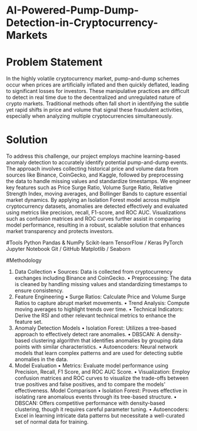 # AI-Powered-Pump-Dump-Detection-in-Cryptocurrency-Markets

# Problem Statement
In the highly volatile cryptocurrency market, pump-and-dump schemes occur when prices are artificially inflated and then quickly deflated, leading to significant losses for investors. These manipulative practices are difficult to detect in real time due to the decentralized and unregulated nature of crypto markets. Traditional methods often fall short in identifying the subtle yet rapid shifts in price and volume that signal these fraudulent activities, especially when analyzing multiple cryptocurrencies simultaneously.

# Solution
To address this challenge, our project employs machine learning-based anomaly detection to accurately identify potential pump-and-dump events. The approach involves collecting historical price and volume data from sources like Binance, CoinGecko, and Kaggle, followed by preprocessing the data to handle missing values and standardize timestamps. We engineer key features such as Price Surge Ratio, Volume Surge Ratio, Relative Strength Index, moving averages, and Bollinger Bands to capture essential market dynamics. By applying an Isolation Forest model across multiple cryptocurrency datasets, anomalies are detected effectively and evaluated using metrics like precision, recall, F1-score, and ROC AUC. Visualizations such as confusion matrices and ROC curves further assist in comparing model performance, resulting in a robust, scalable solution that enhances market transparency and protects investors.

#Tools 
  Python
  Pandas & NumPy
  Scikit-learn
  TensorFlow / Keras
  PyTorch
  Jupyter Notebook
  Git / GitHub
  Matplotlib / Seaborn

#Methodology
  1. Data Collection
  •	Sources: Data is collected from cryptocurrency exchanges including Binance and CoinGecko.
  •	Preprocessing: The data is cleaned by handling missing values and standardizing timestamps to ensure consistency.
  2. Feature Engineering
  •	Surge Ratios: Calculate Price and Volume Surge Ratios to capture abrupt market movements.
  •	Trend Analysis: Compute moving averages to highlight trends over time.
  •	Technical Indicators: Derive the RSI and other relevant technical metrics to enhance the feature set.
  3. Anomaly Detection Models
  •	Isolation Forest: Utilizes a tree-based approach to effectively detect rare anomalies.
  •	DBSCAN: A density-based clustering algorithm that identifies anomalies by grouping data points with similar characteristics.
  •	Autoencoders: Neural network models that learn complex patterns and are used for detecting subtle anomalies in the data.
  4. Model Evaluation
  •	Metrics: Evaluate model performance using Precision, Recall, F1 Score, and ROC AUC Score.
  •	Visualization: Employ confusion matrices and ROC curves to visualize the trade-offs between true positives and false positives, and to compare the models' effectiveness.
  Model Comparison
  •	Isolation Forest: Proves effective in isolating rare anomalous events through its tree-based structure.
  •	DBSCAN: Offers competitive performance with density-based clustering, though it requires careful parameter tuning.
  •	Autoencoders: Excel in learning intricate data patterns but necessitate a well-curated set of normal data for training.
